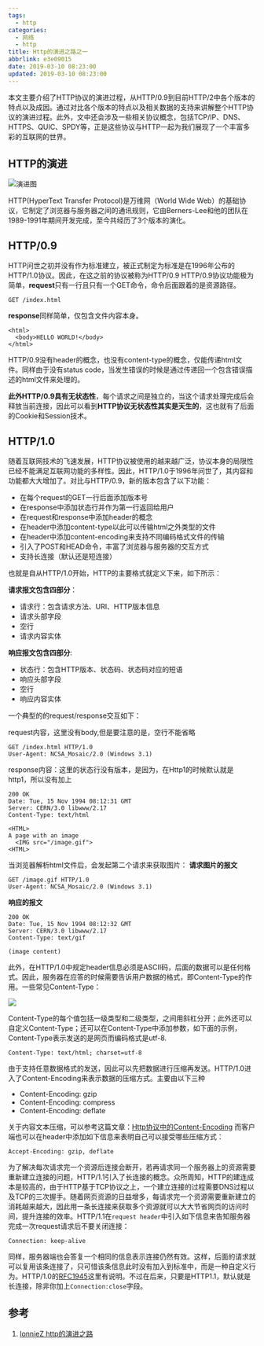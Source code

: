 ```yaml
---
tags:
  - http
categories:
  - 网络
  - http
title: Http的演进之路之一
abbrlink: e3e09015
date: 2019-03-10 08:23:00
updated: 2019-03-10 08:23:00
---
```


本文主要介绍了HTTP协议的演进过程，从HTTP/0.9到目前HTTP/2中各个版本的特点以及成因。通过对比各个版本的特点以及相关数据的支持来讲解整个HTTP协议的演进过程。此外，文中还会涉及一些相关协议概念，包括TCP/IP、DNS、HTTPS、QUIC、SPDY等，正是这些协议与HTTP一起为我们展现了一个丰富多彩的互联网的世界。
## HTTP的演进

![演进图](https://cdn.jsdelivr.net/gh/fengxiu/img/pasted-209.png)

HTTP(HyperText Transfer Protocol)是万维网（World Wide Web）的基础协议，它制定了浏览器与服务器之间的通讯规则，它由Berners-Lee和他的团队在1989-1991年期间开发完成，至今共经历了3个版本的演化。

<!-- more -->
## HTTP/0.9

HTTP问世之初并没有作为标准建立，被正式制定为标准是在1996年公布的HTTP/1.0协议。因此，在这之前的协议被称为HTTP/0.9
HTTP/0.9协议功能极为简单，**request**只有一行且只有一个GET命令，命令后面跟着的是资源路径。

```text
GET /index.html
```

**response**同样简单，仅包含文件内容本身。

```text
<html>
  <body>HELLO WORLD!</body>
</html>
```

HTTP/0.9没有header的概念，也没有content-type的概念，仅能传递html文件。同样由于没有status code，当发生错误的时候是通过传递回一个包含错误描述的html文件来处理的。

**此外HTTP/0.9具有无状态性**，每个请求之间是独立的，当这个请求处理完成后会释放当前连接，因此可以看到**HTTP协议无状态性其实是天生的**，这也就有了后面的Cookie和Session技术。

## HTTP/1.0

随着互联网技术的飞速发展，HTTP协议被使用的越来越广泛，协议本身的局限性已经不能满足互联网功能的多样性。因此，HTTP/1.0于1996年问世了，其内容和功能都大大增加了。对比与HTTP/0.9，新的版本包含了以下功能：

- 在每个request的GET一行后面添加版本号
- 在response中添加状态行并作为第一行返回给用户
- 在request和response中添加header的概念
- 在header中添加content-type以此可以传输html之外类型的文件
- 在header中添加content-encoding来支持不同编码格式文件的传输
- 引入了POST和HEAD命令，丰富了浏览器与服务器的交互方式
- 支持长连接（默认还是短连接）

也就是自从HTTP/1.0开始，HTTP的主要格式就定义下来，如下所示：

**请求报文包含四部分**：

- 请求行：包含请求方法、URI、HTTP版本信息
- 请求头部字段
- 空行
- 请求内容实体

**响应报文包含四部分**:

- 状态行：包含HTTP版本、状态码、状态码对应的短语
- 响应头部字段
- 空行
- 响应内容实体

一个典型的的request/response交互如下：

request内容，这里没有body,但是要注意的是，空行不能省略

```http
GET /index.html HTTP/1.0
User-Agent: NCSA_Mosaic/2.0 (Windows 3.1)

```

response内容：这里的状态行没有版本，是因为，在Http1的时候默认就是http1，所以没有加上

``` http
200 OK
Date: Tue, 15 Nov 1994 08:12:31 GMT
Server: CERN/3.0 libwww/2.17
Content-Type: text/html

<HTML>
A page with an image
  <IMG src="/image.gif">
<HTML>
```

当浏览器解析html文件后，会发起第二个请求来获取图片：
**请求图片的报文**

``` http
GET /image.gif HTTP/1.0
User-Agent: NCSA_Mosaic/2.0 (Windows 3.1)

```

**响应的报文**

``` http
200 OK
Date: Tue, 15 Nov 1994 08:12:32 GMT
Server: CERN/3.0 libwww/2.17
Content-Type: text/gif

(image content)
```

此外，在HTTP/1.0中规定header信息必须是ASCII码，后面的数据可以是任何格式。因此，服务器在应答的时候需要告诉用户数据的格式，即Content-Type的作用。一些常见Content-Type：

![](https://cdn.jsdelivr.net/gh/fengxiu/img/pasted-210.png)

Content-Type的每个值包括一级类型和二级类型，之间用斜杠分开；此外还可以自定义Content-Type；还可以在Content-Type中添加参数，如下面的示例，Content-Type表示发送的是网页而编码格式是utf-8.

```http
Content-Type: text/html; charset=utf-8
```

由于支持任意数据格式的发送，因此可以先把数据进行压缩再发送。HTTP/1.0进入了Content-Encoding来表示数据的压缩方式。主要由以下三种

- Content-Encoding: gzip
- Content-Encoding: compress
- Content-Encoding: deflate
  
关于内容文本压缩，可以参考这篇文章：[Http协议中的Content-Encoding](/posts/e20a716d/)
而客户端也可以在header中添加如下信息来表明自己可以接受哪些压缩方式：

```http
Accept-Encoding: gzip, deflate
```

为了解决每次请求完一个资源后连接会断开，若再请求同一个服务器上的资源需要重新建立连接的问题，HTTP/1.1引入了长连接的概念。众所周知，HTTP的建连成本是较高的，由于HTTP基于TCP协议之上，一个建立连接的过程需要DNS过程以及TCP的三次握手。随着网页资源的日益增多，每请求完一个资源需要重新建立的消耗越来越大，因此用一条长连接来获取多个资源就可以大大节省网页的访问时间，提升连接的效率。HTTP/1.1在`request header`中引入如下信息来告知服务器完成一次request请求后不要关闭连接：

```http
Connection: keep-alive
```

同样，服务器端也会答复一个相同的信息表示连接仍然有效。这样，后面的请求就可以复用该条连接了，只可惜该条信息此时没有加入到标准中，而是一种自定义行为。HTTP/1.0的[RFC1945](http://tools.ietf.org/html/rfc1945)这里有说明。不过在后来，只要是HTTP1.1，默认就是长连接，除非你加上`Connection:close`字段。

## 参考

1. [lonnieZ http的演进之路](https://www.zhihu.com/people/lonniez/activities)